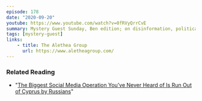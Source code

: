 ```yaml
---
episode: 178
date: "2020-09-20"
youtube: https://www.youtube.com/watch?v=0fRVyQrrCvE
summary: Mystery Guest Sunday, Ben edition; on disinformation, political campaigns, and rum
tags: [mystery-guest]
links:
    - title: The Alethea Group
      url: https://www.aletheagroup.com/
---
```

### Related Reading

- "[The Biggest Social Media Operation You’ve Never Heard of Is Run Out of Cyprus by Russians](https://www.lawfareblog.com/biggest-social-media-operation-youve-never-heard-run-out-cyprus-russians)"
